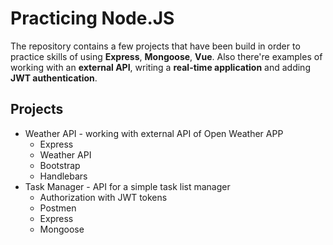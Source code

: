 # Practicing Node.JS

The repository contains a few projects that have been build in order to practice skills of using **Express**, **Mongoose**, **Vue**. Also there're examples of working with an **external API**, writing a **real-time application** and adding **JWT authentication**.

## Projects

-   Weather API - working with external API of Open Weather APP
    -   Express
    -   Weather API
    -   Bootstrap
    -   Handlebars
-   Task Manager - API for a simple task list manager
    -   Authorization with JWT tokens
    -   Postmen
    -   Express
    -   Mongoose
